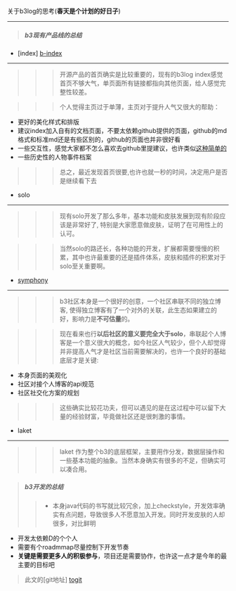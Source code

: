 [b-index]: http://b3log.org/  "b3log index"
[bbs jianguoyun]: http://bbs.jianguoyun.com/  "bbs jianguoyun"
[symphony]: http://symphony.b3log.org/  "symphony"
[togit]: https://github.com/b3log/b3log-kb/blob/master/thought/Y-2013.3.24.md  " "

关于b3log的思考(**春天是个计划的好日子**)
- - -
>##### b3现有产品线的总结
>> 
- [index] [b-index]
- - - 
>>>  开源产品的首页确实是比较重要的，现有的b3log index感觉首页不够大气，单页面所有链接都指向其他页面，给人感觉完整性较差。

>>> 个人觉得主页过于单薄，主页对于提升人气又很大的帮助：
>>>> 
+ 更好的美化样式和排版
+ 建议index加入自有的文档页面，不要太依赖github提供的页面，github的md格式和标准md还是有些区别的，github的页面也并非很好看
+ 一些交互性，感觉大家都不怎么喜欢去github里提建议，也许类似[这种简单的][bbs jianguoyun]
+ 一些历史性的人物事件档案

>>> 总之，最近发现首页很要,也许也就一秒的时间，决定用户是否是继续看下去
>>
- solo
- - - 
  >>>  现有solo开发了那么多年，基本功能和皮肤发展到现有阶段应该是非常好了, 特别是大家愿意做皮肤，证明了在可用性上的认可。

 >>> 当然solo的路还长，各种功能的开发，扩展都需要慢慢的积累，其中也许最重要的还是插件体系，皮肤和插件的积累对于solo至关重要啊。
>>  
- [symphony]
- - - 
  >>> b3社区本身是一个很好的创意，一个社区串联不同的独立博客, 使得独立博客有了一个对外的关联，此生态如果建立的好，影响力是**不可估量**的。

  >>> 现在看来也行**以后社区的意义要完全大于solo**，串联起个人博客是一个意义很大的概念，如今社区人气较少，但个人却觉得并非提高人气才是社区当前需要解决的，也许一个良好的基础底层才是关键:
  >>>> 
  + 本身页面的美观化
  + 社区对接个人博客的api规范
  + 社区社交化方案的规划
  
>>> 这些确实比较花功夫，但可以遇见的是在这过程中可以留下大量的经验财富，毕竟做社区还是很刺激的事情。
>>
- laket
- - - 
>>>laket 作为整个b3的底层框架，主要用作分发，数据层操作和一些基本功能的抽象。当然本身确实有很多的不足，但确实可以凑合用。

>##### b3开发的总结
>>- 本身java代码的书写就比较冗余，加上checkstyle，开发效率确实有点问题，导致很多人不愿意加入开发。同时开发皮肤的人却很多，对比鲜明
- 开发太依赖D的个个人
- 需要有个roadmmap尽量控制下开发节奏
- **关键是需要更多人的积极参与**，项目还是需要协作，也许这一点才是今年的最主要的目标吧


>此文的[git地址] [togit] 






  
   



